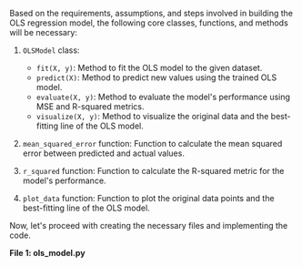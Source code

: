 Based on the requirements, assumptions, and steps involved in building the OLS regression model, the following core classes, functions, and methods will be necessary:

1. `OLSModel` class:
   - `fit(X, y)`: Method to fit the OLS model to the given dataset.
   - `predict(X)`: Method to predict new values using the trained OLS model.
   - `evaluate(X, y)`: Method to evaluate the model's performance using MSE and R-squared metrics.
   - `visualize(X, y)`: Method to visualize the original data and the best-fitting line of the OLS model.

2. `mean_squared_error` function: Function to calculate the mean squared error between predicted and actual values.
3. `r_squared` function: Function to calculate the R-squared metric for the model's performance.
4. `plot_data` function: Function to plot the original data points and the best-fitting line of the OLS model.

Now, let's proceed with creating the necessary files and implementing the code.

**File 1: ols_model.py**

